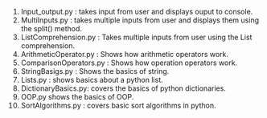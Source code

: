 1. Input_output.py : takes input from user and displays ouput to console.
2. MultiInputs.py : takes multiple inputs from user and displays them using the split() method.
3. ListComprehension.py :  Takes multiple inputs from user using the List comprehension.
4. ArithmeticOperator.py : Shows how arithmetic operators work.
5. ComparisonOperators.py : Shows how operation operators work.
6. StringBasigs.py : Shows the basics of string.
7. Lists.py : shows basics about a python list.
8. DictionaryBasics.py: covers the basics of python dictionaries.
9. OOP.py shows the basics of OOP.
10. SortAlgorithms.py : covers basic sort algorithms in python.
